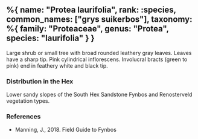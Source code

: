 %{
    name: "Protea laurifolia",
    rank: :species,
    common_names: ["grys suikerbos"],
    taxonomy: %{
        family: "Proteaceae",
        genus: "Protea",
        species: "laurifolia"
    }
}
---

Large shrub or small tree with broad rounded leathery gray leaves. Leaves have a sharp tip. Pink cylindrical inflorescens. Involucral bracts (green to pink) end
in feathery white and black tip.

<!-- read more -->

### Distribution in the Hex

Lower sandy slopes of the South Hex Sandstone Fynbos and Renosterveld vegetation types.

### References

* Manning, J., 2018. Field Guide to Fynbos